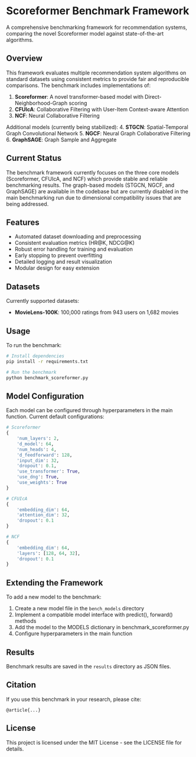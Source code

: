 # Scoreformer Benchmark Framework

A comprehensive benchmarking framework for recommendation systems, comparing the novel Scoreformer model against state-of-the-art algorithms.

## Overview

This framework evaluates multiple recommendation system algorithms on standard datasets using consistent metrics to provide fair and reproducible comparisons. The benchmark includes implementations of:

1. **Scoreformer**: A novel transformer-based model with Direct-Neighborhood-Graph scoring
2. **CFUIcA**: Collaborative Filtering with User-Item Context-aware Attention
3. **NCF**: Neural Collaborative Filtering

Additional models (currently being stabilized):
4. **STGCN**: Spatial-Temporal Graph Convolutional Network
5. **NGCF**: Neural Graph Collaborative Filtering
6. **GraphSAGE**: Graph Sample and Aggregate

## Current Status

The benchmark framework currently focuses on the three core models (Scoreformer, CFUIcA, and NCF) which provide stable and reliable benchmarking results. The graph-based models (STGCN, NGCF, and GraphSAGE) are available in the codebase but are currently disabled in the main benchmarking run due to dimensional compatibility issues that are being addressed.

## Features

- Automated dataset downloading and preprocessing
- Consistent evaluation metrics (HR@K, NDCG@K)
- Robust error handling for training and evaluation
- Early stopping to prevent overfitting
- Detailed logging and result visualization
- Modular design for easy extension

## Datasets

Currently supported datasets:
- **MovieLens-100K**: 100,000 ratings from 943 users on 1,682 movies

## Usage

To run the benchmark:

```bash
# Install dependencies
pip install -r requirements.txt

# Run the benchmark
python benchmark_scoreformer.py
```

## Model Configuration

Each model can be configured through hyperparameters in the main function. Current default configurations:

```python
# Scoreformer
{
    'num_layers': 2,
    'd_model': 64,
    'num_heads': 4, 
    'd_feedforward': 128,
    'input_dim': 32,
    'dropout': 0.1,
    'use_transformer': True,
    'use_dng': True,
    'use_weights': True
}

# CFUIcA
{
    'embedding_dim': 64,
    'attention_dim': 32,
    'dropout': 0.1
}

# NCF
{
    'embedding_dim': 64,
    'layers': [128, 64, 32],
    'dropout': 0.1
}
```

## Extending the Framework

To add a new model to the benchmark:
1. Create a new model file in the `bench_models` directory
2. Implement a compatible model interface with predict(), forward() methods
3. Add the model to the MODELS dictionary in benchmark_scoreformer.py
4. Configure hyperparameters in the main function

## Results

Benchmark results are saved in the `results` directory as JSON files.

## Citation

If you use this benchmark in your research, please cite:

```
@article{...}
```

## License

This project is licensed under the MIT License - see the LICENSE file for details. 